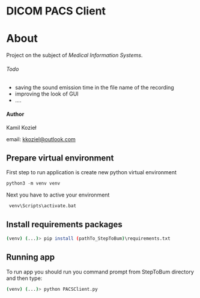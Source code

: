 DICOM PACS Client
=========
# About
Project on the subject of _Medical Information Systems_. 
 
###### Todo
- saving the sound emission time in the file name of the recording
- improving the look of GUI
- ....

#### Author 
Kamil Kozieł

email: kkoziel@outlook.com

## Prepare virtual environment

First step to run application is create new python virtual environment

``` python
python3 -m venv venv
```
Next you have to active your environment
``` bash
 venv\Scripts\activate.bat
``` 
## Install requirements packages
``` bash
(venv) (...)> pip install (pathTo_StepToBum)\requirements.txt
```

## Running app
To run app you should run you command prompt from StepToBum directory and then type:
``` bash
(venv) (...)> python PACSClient.py
```

